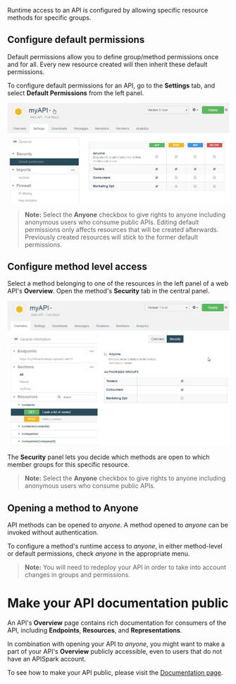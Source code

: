 Runtime access to an API is configured by allowing specific resource methods for specific groups.

## Configure default permissions

Default permissions allow you to define group/method permissions once and for all. Every new resource created will then inherit these default permissions.

To configure default permissions for an API, go to the **Settings** tab, and select **Default Permissions** from the left panel.

![default permissions](images/default-permissions.jpg "default permissions")

>**Note:** Select the **Anyone** checkbox to give rights to anyone including anonymous users who consume public APIs.
Editing default permissions only affects resources that will be created afterwards. Previously created resources will stick to the former default permissions. 

## Configure method level access

Select a method belonging to one of the resources in the left panel of a web API's **Overview**. Open the method's **Security** tab in the central panel.

![Security tab](images/security-tab.jpg "Security tab")

The **Security** panel lets you decide which methods are open to which member groups for this specific resource.

>**Note:** Select the **Anyone** checkbox to give rights to anyone including anonymous users who consume public APIs.

## Opening a method to Anyone

API methods can be opened to *anyone*. A method opened to *anyone* can be invoked without authentication.

To configure a method's runtime access to *anyone*, in either method-level or default permissions, check *anyone* in the appropriate menu.

> **Note:** You will need to redeploy your API in order to take into account changes in groups and permissions.

# Make your API documentation public

An API's **Overview** page contains rich documentation for consumers of the API, including **Endpoints**, **Resources**, and **Representations**.

In combination with opening your API to *anyone*, you might want to make a part of your API's **Overview** publicly accessible, even to users that do not have an APISpark account.

To see how to make your API public, please visit the [Documentation page](/technical-resources/apispark/guide/publish/publish/documentation "Documentation").
